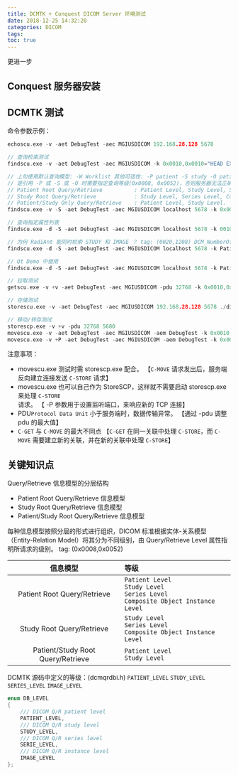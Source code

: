 ```yaml
---
title: DCMTK + Conquest DICOM Server 环境测试
date: 2018-12-25 14:32:20
categories: DICOM
tags:
toc: true
---
```


更进一步

<!-- More -->

## Conquest 服务器安装

## DCMTK 测试

命令参数示例：
``` c
echoscu.exe -v -aet DebugTest -aec MGIUSDICOM 192.168.28.128 5678

// 查询检索测试
findscu.exe -v -aet DebugTest -aec MGIUSDICOM -k 0x0010,0x0010="HEAD EXP2" 192.168.28.128 5678

// 上句使用默认查询模型: -W Worklist 其他可选性: -P patient -S study -O patient/study except worklist 
// 是引用 -P 或 -S 或 -O 时需要指定查询等级(0x0008, 0x0052)，否则服务器无法正确处理。
// Patient Root Query/Retrieve          : Patient Level, Study Level, Series Level, Composite Object Instance Level.
// Study Root Query/Retrieve            : Study Level, Series Level, Composite Object Instance Level.
// Patient/Study Only Query/Retrieve    : Patient Level, Study Level.
findscu.exe -v -S -aet DebugTest -aec MGIUSDICOM localhost 5678 -k 0x0010,0x0010="HEAD EXP2" -k 0x0008,0x0052="STUDY"

// 查询指定属性列表
findscu.exe -d -S -aet DebugTest -aec MGIUSDICOM localhost 5678 -k 0010,0010="HEAD EXP2" -k 0008,0052="STUDY" -k 0008,0020="" -k 0020,000d="" -k 0020,0010="" -k 0020,000e=""

// 为何 RadiAnt 能同时检索 STUDY 和 IMAGE ？ tag: (0020,1208) DCM_NumberOfStudyRelatedInstances
findscu.exe -d -S -aet DebugTest -aec MGIUSDICOM localhost 5678 -k PatientName -k 0008,0052="STUDY" -k PatientID -k StudyInstanceUID -k SeriesInstanceUID -k SeriesNumber -k NumberOfStudyRelatedInstances

// Qt Demo 中使用
findscu.exe -d -S -aet DebugTest -aec MGIUSDICOM localhost 5678 -k PatientName="HEAD EXP2" -k "QueryRetrieveLevel=STUDY" -k PatientID -k StudyInstanceUID -k NumberOfStudyRelatedInstances

// 拉取测试
getscu.exe -v +v -aet DebugTest -aec MGIUSDICOM -pdu 32768 -k 0x0010,0x0010="HEAD EXP2" 192.168.28.128 5678

// 存储测试
storescu.exe -v -aet DebugTest -aec MGIUSDICOM 192.168.28.128 5678 ./dicom_package.dcm

// 移动/转存测试
storescp.exe -v +v -pdu 32768 5680
movescu.exe -v -aet DebugTest -aec MGIUSDICOM -aem DebugTest -k 0x0010,0x0010="HEAD EXP2" 192.168.28.128 5678
movescu.exe -v +P -aet DebugTest -aec MGIUSDICOM -aem DebugTest -k 0x0010,0x0010="HEAD EXP2" 192.168.28.128 5678
```

注意事项：
* movescu.exe 测试时需 storescp.exe 配合。
 【`C-MOVE` 请求发出后，服务端反向建立连接发送 `C-STORE` 请求】
* movescu.exe 也可以自己作为 StoreSCP，这样就不需要启动 storescp.exe 来处理 `C-STORE` 请求。
 【 -P 参数用于设置监听端口，来响应新的 TCP 连接】
* PDU`Protocol Data Unit` 小于服务端时，数据传输异常。
 【通过 -pdu 调整 pdu 的最大值】
* `C-GET` 与 `C-MOVE` 的最大不同点
 【`C-GET` 在同一关联中处理 `C-STORE`，而 `C-MOVE` 需要建立新的关联，并在新的关联中处理 `C-STORE`】

## 关键知识点

Query/Retrieve 信息模型的分层结构

* Patient Root Query/Retrieve 信息模型
* Study Root Query/Retrieve 信息模型
* Patient/Study Root Query/Retrieve 信息模型

每种信息模型按照分层的形式进行组织，DICOM 标准根据实体-关系模型（Entity-Relation Model）将其分为不同级别，由 Query/Retrieve Level 属性指明所请求的级别。
tag: (0x0008,0x0052)

| 信息模型 | 等级 |
|:--------:|:-----|
| Patient Root Query/Retrieve | `Patient Level` <br> `Study Level` <br> `Series Level` <br> `Composite Object Instance Level` |
| Study Root Query/Retrieve | `Study Level` <br> `Series Level` <br> `Composite Object Instance Level` |
| Patient/Study Root Query/Retrieve | `Patient Level` <br> `Study Level` |

DCMTK 源码中定义的等级：(dcmqrdbi.h)
`PATIENT_LEVEL`
`STUDY_LEVEL`
`SERIES_LEVEL`
`IMAGE_LEVEL`

``` c
enum DB_LEVEL
{
    /// DICOM Q/R patient level
    PATIENT_LEVEL,
    /// DICOM Q/R study level
    STUDY_LEVEL,
    /// DICOM Q/R series level
    SERIE_LEVEL,
    /// DICOM Q/R instance level
    IMAGE_LEVEL
};
```

